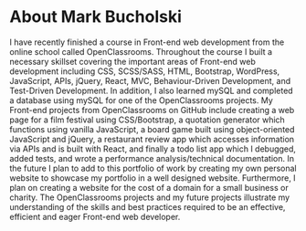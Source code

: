 # About Mark Bucholski

I have recently finished a course in Front-end web development from the online school called OpenClassrooms. Throughout the course I built a necessary skillset covering the important areas of Front-end web development including CSS, SCSS/SASS, HTML, Bootstrap, WordPress, JavaScript, APIs, jQuery, React, MVC, Behaviour-Driven Development, and Test-Driven Development.  In addition, I also learned mySQL and completed a database using mySQL for one of the OpenClassrooms projects.  My Front-end projects from OpenClassrooms on GitHub include creating a web page for a film festival using CSS/Bootstrap, a quotation generator which functions using vanilla JavaScript, a board game built using object-oriented JavaScript and jQuery, a restaurant review app which accesses information via APIs and is built with React, and finally a todo list app which I debugged, added tests, and wrote a performance analysis/technical documentation.  In the future I plan to add to this portfolio of work by creating my own personal website to showcase my portfolio in a well designed website.  Furthermore, I plan on creating a website for the cost of a domain for a small business or charity.  The OpenClassrooms projects and my future projects illustrate my understanding of the skills and best practices required to be an effective, efficient and eager Front-end web developer.


